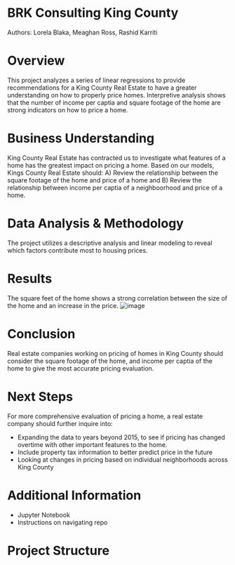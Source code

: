# BRK Consulting King County
Authors: Lorela Blaka, Meaghan Ross, Rashid Karriti
# Overview
This project analyzes a series of linear regressions to provide recommendations for a King County Real Estate to have a greater understanding on how to properly price homes. Interpretive analysis shows that the number of income per captia and square footage of the home are strong indicators on how to price a home. 
# Business Understanding 
King County Real Estate has contracted us to investigate what features of a home has the greatest impact on pricing a home. Based on our models, Kings County Real Estate should: A) Review the relationship between the square footage of the home and price of a home and B) Review the relationship between income per captia of a neighboorhood and price of a home. 
# Data Analysis & Methodology
The project utilizes a descriptive analysis and linear modeling to reveal which factors contribute most to housing prices. 
# Results

The square feet of the home shows a strong correlation between the size of the home and an increase in the price.
![image](https://user-images.githubusercontent.com/82670256/130846320-d5548e41-1bbb-4e27-b1b5-62986d8c5232.png)

# Conclusion 
Real estate companies working on pricing of homes in King County should consider the square footage of the home, and income per captia of the home to give the most accurate pricing evaluation.

# Next Steps
For more comprehensive evaluation of pricing a home, a real estate company should further inquire into:
- Expanding the data to years beyond 2015, to see if pricing has changed overtime with other important features to the home.
- Include property tax information to better predict price in the future
- Looking at changes in pricing based on individual neighborhoods across King County

# Additional Information 

- Jupyter Notebook
- Instructions on navigating repo 


# Project Structure 
